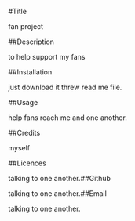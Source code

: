 #Title 

fan project

##Description 

to help support my fans

##Installation 

just download it threw read me file.

##Usage 

help fans reach me and one another.

##Credits 

myself

##Licences 

talking to one another.##Github 

talking to one another.##Email 

talking to one another.